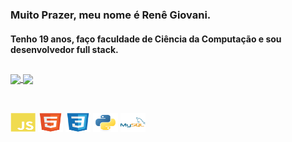 <h3>Muito Prazer, meu nome é Renê Giovani.</h3> 
<h4>Tenho 19 anos, faço faculdade de Ciência da Computação e sou desenvolvedor full stack.</h4>

##

<a href="https://github.com/anuraghazra/github-readme-stats">
  <img height=200 align="center" src="https://github-readme-stats.vercel.app/api?username=GiovaniDevInt&theme=outrun&show_icons=true" />
</a>
<a href="https://github.com/anuraghazra/convoychat">
  <img height=148 align="center" src="https://github-readme-stats.vercel.app/api/top-langs?username=GiovaniDevInt&layout=compact&langs_count=8&card_width=320&theme=outrun" />
</a>

##

<div style="display: inline_block"><br>
  <img align="center" alt="Gio-Js" height="30" width="40" src="https://raw.githubusercontent.com/devicons/devicon/master/icons/javascript/javascript-plain.svg">
  <img align="center" alt="Gio-HTML" height="30" width="40" src="https://raw.githubusercontent.com/devicons/devicon/master/icons/html5/html5-original.svg">
  <img align="center" alt="Gio-CSS" height="30" width="40" src="https://raw.githubusercontent.com/devicons/devicon/master/icons/css3/css3-original.svg">
  <img align="center" alt="Gio-Python" height="30" width="40" src="https://raw.githubusercontent.com/devicons/devicon/master/icons/python/python-original.svg">
  <img align="center" alt="Gio-SQL" height="30" width="40" src="https://raw.githubusercontent.com/devicons/devicon/refs/heads/master/icons/mysql/mysql-original-wordmark.svg">
  

</div>
  
